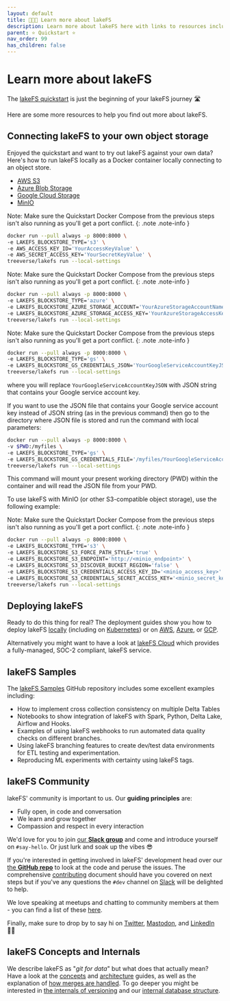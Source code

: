 ```yaml
---
layout: default
title: 🧑🏻‍🎓 Learn more about lakeFS
description: Learn more about lakeFS here with links to resources including quickstart, samples, installation guides, and more. 
parent: ⭐ Quickstart ⭐
nav_order: 99
has_children: false
---
```


# Learn more about lakeFS

The [lakeFS quickstart](/quickstart) is just the beginning of your lakeFS journey 🛣️

Here are some more resources to help you find out more about lakeFS. 

## Connecting lakeFS to your own object storage

Enjoyed the quickstart and want to try out lakeFS against your own data? Here's how to run lakeFS locally as a Docker container locally connecting to an object store. 

<div class="tabs">
  <ul>
    <li><a href="#on-aws-s3">AWS S3</a></li>
    <li><a href="#on-azure-blob">Azure Blob Storage</a></li>
    <li><a href="#on-google-gcs">Google Cloud Storage</a></li>
    <li><a href="#on-minio">MinIO</a></li>
  </ul> 
  <div markdown="1" id="on-aws-s3">

Note: Make sure the Quickstart Docker Compose from the previous steps isn't also running as you'll get a port conflict.
{: .note .note-info }

   ```bash
docker run --pull always -p 8000:8000 \
   -e LAKEFS_BLOCKSTORE_TYPE='s3' \
   -e AWS_ACCESS_KEY_ID='YourAccessKeyValue' \
   -e AWS_SECRET_ACCESS_KEY='YourSecretKeyValue' \
   treeverse/lakefs run --local-settings
   ```

  </div>
  <div markdown="1" id="on-azure-blob">

Note: Make sure the Quickstart Docker Compose from the previous steps isn't also running as you'll get a port conflict.
{: .note .note-info }

   ```bash
docker run --pull always -p 8000:8000 \
   -e LAKEFS_BLOCKSTORE_TYPE='azure' \
   -e LAKEFS_BLOCKSTORE_AZURE_STORAGE_ACCOUNT='YourAzureStorageAccountName' \
   -e LAKEFS_BLOCKSTORE_AZURE_STORAGE_ACCESS_KEY='YourAzureStorageAccessKey' \
   treeverse/lakefs run --local-settings
   ```

  </div>
  <div markdown="1" id="on-google-gcs">

Note: Make sure the Quickstart Docker Compose from the previous steps isn't also running as you'll get a port conflict.
{: .note .note-info }

   ```bash
docker run --pull always -p 8000:8000 \
   -e LAKEFS_BLOCKSTORE_TYPE='gs' \
   -e LAKEFS_BLOCKSTORE_GS_CREDENTIALS_JSON='YourGoogleServiceAccountKeyJSON' \
   treeverse/lakefs run --local-settings
   ```
where you will replace ```YourGoogleServiceAccountKeyJSON``` with JSON string that contains your Google service account key.

If you want to use the JSON file that contains your Google service account key instead of JSON string (as in the previous command) then go to the directory where JSON file is stored and run the command with local parameters:

   ```bash
docker run --pull always -p 8000:8000 \
   -v $PWD:/myfiles \
   -e LAKEFS_BLOCKSTORE_TYPE='gs' \
   -e LAKEFS_BLOCKSTORE_GS_CREDENTIALS_FILE='/myfiles/YourGoogleServiceAccountKey.json' \
   treeverse/lakefs run --local-settings
   ```
This command will mount your present working directory (PWD) within the container and will read the JSON file from your PWD.

  </div>
  <div markdown="1" id="on-minio">

To use lakeFS with MinIO (or other S3-compatible object storage), use the following example:

Note: Make sure the Quickstart Docker Compose from the previous steps isn't also running as you'll get a port conflict.
{: .note .note-info }

   ```bash
docker run --pull always -p 8000:8000 \
   -e LAKEFS_BLOCKSTORE_TYPE='s3' \
   -e LAKEFS_BLOCKSTORE_S3_FORCE_PATH_STYLE='true' \
   -e LAKEFS_BLOCKSTORE_S3_ENDPOINT='http://<minio_endpoint>' \
   -e LAKEFS_BLOCKSTORE_S3_DISCOVER_BUCKET_REGION='false' \
   -e LAKEFS_BLOCKSTORE_S3_CREDENTIALS_ACCESS_KEY_ID='<minio_access_key>' \
   -e LAKEFS_BLOCKSTORE_S3_CREDENTIALS_SECRET_ACCESS_KEY='<minio_secret_key>' \
   treeverse/lakefs run --local-settings
   ```

  </div>
</div>

## Deploying lakeFS

Ready to do this thing for real? The deployment guides show you how to deploy lakeFS [locally](deploy/onprem.html) (including on [Kubernetes](/deploy/onprem.html#k8s)) or on [AWS](/deploy/aws.html), [Azure](/deploy/azure.html), or [GCP](/deploy/gcp.html). 

Alternatively you might want to have a look at [lakeFS Cloud](https://lakefs.cloud/) which provides a fully-managed, SOC-2 compliant, lakeFS service. 

## lakeFS Samples

The [lakeFS Samples](https://github.com/treeverse/lakeFS-samples) GitHub repository includes some excellent examples including: 

* How to implement cross collection consistency on multiple Delta Tables
* Notebooks to show integration of lakeFS with Spark, Python, Delta Lake, Airflow and Hooks.
* Examples of using lakeFS webhooks to run automated data quality checks on different branches.
* Using lakeFS branching features to create dev/test data environments for ETL testing and experimentation.
* Reproducing ML experiments with certainty using lakeFS tags.

## lakeFS Community

lakeFS' community is important to us. Our **guiding principles** are: 

* Fully open, in code and conversation
* We learn and grow together
* Compassion and respect in every interaction

We'd love for you to join [our **Slack group**](https://lakefs.io/slack) and come and introduce yourself on `#say-hello`. Or just lurk and soak up the vibes 😎

If you're interested in getting involved in lakeFS' development head over our [the **GitHub repo**](https://github.com/treeverse/lakeFS) to look at the code and peruse the issues. The comprehensive [contributing](/contributing.html) document should have you covered on next steps but if you've any questions the `#dev` channel on [Slack](https://lakefs.io/slack) will be delighted to help. 

We love speaking at meetups and chatting to community members at them - you can find a list of these [here](https://lakefs.io/community/). 

Finally, make sure to drop by to say hi on [Twitter](https://twitter.com/lakeFS), [Mastodon](https://data-folks.masto.host/@lakeFS), and [LinkedIn](https://www.linkedin.com/company/treeverse/) 👋🏻

## lakeFS Concepts and Internals

We describe lakeFS as "_git for data_" but what does that actually mean? Have a look at the [concepts](/understand/model.html) and [architecture](/understand/architecture.html) guides, as well as the explanation of [how merges are handled](/understand/how/merge.html). To go deeper you might be interested in [the internals of versioning](/understand/how/versioning-internals.htm) and our [internal database structure](/understand/how/kv.html).